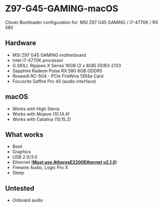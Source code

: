 # Z97-G45-GAMING-macOS
Clover Bootloader configuration for:
MSI Z97 G45 GAMING / i7-4770K / RX 580

## Hardware
- MSI Z97 G45 GAMING motherboard
- Intel i7-4770K processor
- G.SKILL Ripjaws X Series 16GB (2 x 8GB) DDR3-2133
- Sapphire Radeon Pulse RX 580 8GB GDDR5
- Rosewill RC-504 - PCIe FireWire 1394a Card
- Focusrite Saffire Pro 40 (audio interface)

## macOS
- Works with High Sierra
- Works with Mojave (10.14.4)
- Works with Catalina (10.15.2)

## What works
- Boot
- Graphics
- USB 2.0/3.0
- Ethernet ([**Must use AtherosE2200Ethernet _v2.1.0_**](https://github.com/Mieze/AtherosE2200Ethernet/issues/25))
- Firewire Audio, Logic Pro X
- Sleep

## Untested
- Onboard audio

